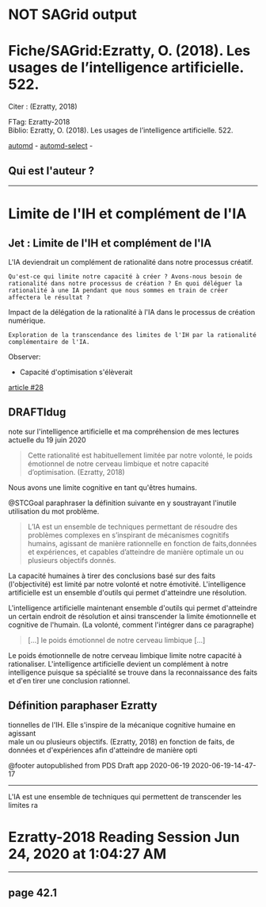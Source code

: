 # NOT SAGrid output

# Fiche/SAGrid:Ezratty, O. (2018). Les usages de l’intelligence artificielle. 522.
Citer : (Ezratty, 2018)  

FTag: Ezratty-2018  
Biblio: Ezratty, O. (2018). Les usages de l’intelligence artificielle. 522.  



[automd](Ezratty-Les-usages-de-lintelligence-artificielle.pdf.automd.md) - [automd-select](Ezratty-Les-usages-de-lintelligence-artificielle.pdf.automd.select.md) - 

## Qui est l'auteur ?
----


# Limite de l'IH et complément de l'IA
## Jet : Limite de l'IH et complément de l'IA
L'IA deviendrait un complément de rationalité dans notre processus créatif.    


    Qu'est-ce qui limite notre capacité à créer ? Avons-nous besoin de rationalité dans notre processus de création ? En quoi déléguer la rationalité à une IA pendant que nous sommes en train de créer affectera le résultat ?

Impact de la délégation de la rationalité à l'IA dans le processus de création 
numérique.

    Exploration de la transcendance des limites de l'IH par la rationalité complémentaire de l'IA.

 Observer:
* Capacité d'optimisation s'élèverait

[article #28](https://github.com/jgwill/www.fichiers/issues/28)


## DRAFTIdug
note sur l'intelligence artificielle et ma compréhension de mes lectures actuelle du 19 juin 2020 
>Cette rationalité est habituellement limitée par notre volonté, le poids émotionnel de notre cerveau limbique et notre capacité d’optimisation. (Ezratty, 2018)



Nous avons une limite cognitive en tant qu'êtres humains.


@STCGoal paraphraser la définition suivante en y soustrayant l'inutile utilisation du mot problème.
>L’IA est un ensemble de techniques permettant de résoudre des problèmes complexes en s’inspirant de mécanismes cognitifs humains, agissant de manière rationnelle en fonction de faits,données et expériences, et capables d’atteindre de manière  optimale un ou plusieurs objectifs donnés.




La capacité humaines à tirer des conclusions basé sur des faits (l'objectivité) est limité par notre volonté et notre émotivité.
L'intelligence artificielle est un ensemble d'outils qui permet d'atteindre une résolution.


L'intelligence artificielle maintenant ensemble d'outils qui permet d'atteindre un certain endroit de résolution et ainsi transcender la limite émotionnelle et cognitive de l'humain. (La volonté, comment l'intégrer dans ce paragraphe)
> [...] le poids émotionnel de notre cerveau limbique [...]



Le poids émotionnelle de notre cerveau limbique limite notre capacité à rationaliser.
L'intelligence artificielle devient un complément à notre intelligence puisque sa spécialité se trouve dans la reconnaissance des faits et d'en tirer une conclusion rationnel.



## Définition paraphaser Ezratty


tionnelles de l'IH.  Elle s'inspire de la mécanique cognitive humaine en agissant  
male un ou plusieurs objectifs. (Ezratty, 2018)
en fonction de faits, de données et d'expériences afin d'atteindre de manière opti



@footer autopublished from PDS Draft app 2020-06-19 2020-06-19-14-47-17

----



L'IA est une ensemble de techniques qui permettent de transcender les limites ra 
# Ezratty-2018 Reading Session Jun 24, 2020 at 1:04:27 AM 

______
## page 42.1
